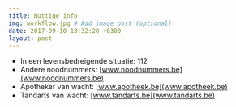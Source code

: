 ```yaml
---
title: Nuttige info
img: workflow.jpg # Add image post (optional)
date: 2017-09-10 13:32:20 +0300
layout: post
---
```



- In een levensbedreigende situatie: 112
- Andere noodnummers: [www.noodnummers.be](www.noodnummers.be)
- Apotheker van wacht: [www.apotheek.be](www.apotheek.be)
- Tandarts van wacht: [www.tandarts.be](www.tandarts.be)